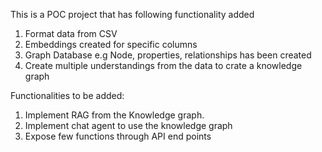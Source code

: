 This is a POC project that has following functionality added
1. Format data from CSV
2. Embeddings created for specific columns
3. Graph Database e.g Node, properties, relationships has been created
4. Create multiple understandings from the data to crate a knowledge graph

Functionalities to be added:
1. Implement RAG from the Knowledge graph.
2. Implement chat agent to use the knowledge graph
3. Expose few functions through API end points 
